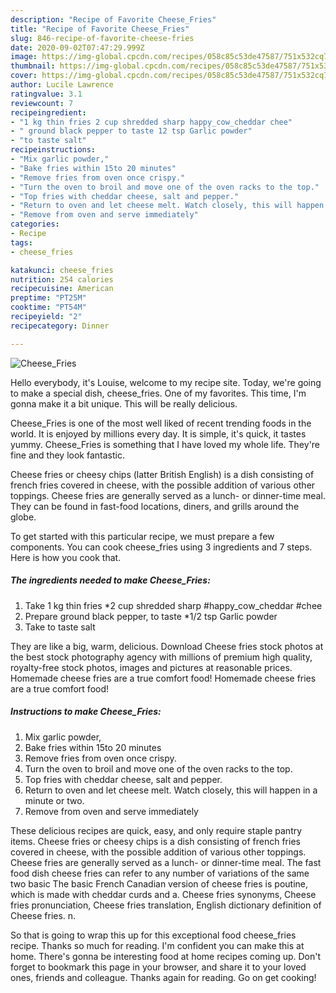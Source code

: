 ```yaml
---
description: "Recipe of Favorite Cheese_Fries"
title: "Recipe of Favorite Cheese_Fries"
slug: 846-recipe-of-favorite-cheese-fries
date: 2020-09-02T07:47:29.999Z
image: https://img-global.cpcdn.com/recipes/058c85c53de47587/751x532cq70/cheese_fries-recipe-main-photo.jpg
thumbnail: https://img-global.cpcdn.com/recipes/058c85c53de47587/751x532cq70/cheese_fries-recipe-main-photo.jpg
cover: https://img-global.cpcdn.com/recipes/058c85c53de47587/751x532cq70/cheese_fries-recipe-main-photo.jpg
author: Lucile Lawrence
ratingvalue: 3.1
reviewcount: 7
recipeingredient:
- "1 kg thin fries 2 cup shredded sharp happy_cow_cheddar chee"
- " ground black pepper to taste 12 tsp Garlic powder"
- "to taste salt"
recipeinstructions:
- "Mix garlic powder,"
- "Bake fries within 15to 20 minutes"
- "Remove fries from oven once crispy."
- "Turn the oven to broil and move one of the oven racks to the top."
- "Top fries with cheddar cheese, salt and pepper."
- "Return to oven and let cheese melt. Watch closely, this will happen in a minute or two."
- "Remove from oven and serve immediately"
categories:
- Recipe
tags:
- cheese_fries

katakunci: cheese_fries 
nutrition: 254 calories
recipecuisine: American
preptime: "PT25M"
cooktime: "PT54M"
recipeyield: "2"
recipecategory: Dinner

---
```



![Cheese_Fries](https://img-global.cpcdn.com/recipes/058c85c53de47587/751x532cq70/cheese_fries-recipe-main-photo.jpg)

Hello everybody, it's Louise, welcome to my recipe site. Today, we're going to make a special dish, cheese_fries. One of my favorites. This time, I'm gonna make it a bit unique. This will be really delicious.

Cheese_Fries is one of the most well liked of recent trending foods in the world. It is enjoyed by millions every day. It is simple, it's quick, it tastes yummy. Cheese_Fries is something that I have loved my whole life. They're fine and they look fantastic.

Cheese fries or cheesy chips (latter British English) is a dish consisting of french fries covered in cheese, with the possible addition of various other toppings. Cheese fries are generally served as a lunch- or dinner-time meal. They can be found in fast-food locations, diners, and grills around the globe.


To get started with this particular recipe, we must prepare a few components. You can cook cheese_fries using 3 ingredients and 7 steps. Here is how you cook that.

<!--inarticleads1-->

##### The ingredients needed to make Cheese_Fries:

1. Take 1 kg thin fries *2 cup shredded sharp #happy_cow_cheddar #chee
1. Prepare  ground black pepper, to taste *1/2 tsp Garlic powder
1. Take to taste salt


They are like a big, warm, delicious. Download Cheese fries stock photos at the best stock photography agency with millions of premium high quality, royalty-free stock photos, images and pictures at reasonable prices. Homemade cheese fries are a true comfort food! Homemade cheese fries are a true comfort food! 

<!--inarticleads2-->

##### Instructions to make Cheese_Fries:

1. Mix garlic powder,
1. Bake fries within 15to 20 minutes
1. Remove fries from oven once crispy.
1. Turn the oven to broil and move one of the oven racks to the top.
1. Top fries with cheddar cheese, salt and pepper.
1. Return to oven and let cheese melt. Watch closely, this will happen in a minute or two.
1. Remove from oven and serve immediately


These delicious recipes are quick, easy, and only require staple pantry items. Cheese fries or cheesy chips is a dish consisting of french fries covered in cheese, with the possible addition of various other toppings. Cheese fries are generally served as a lunch- or dinner-time meal. The fast food dish cheese fries can refer to any number of variations of the same two basic The basic French Canadian version of cheese fries is poutine, which is made with cheddar curds and a. Cheese fries synonyms, Cheese fries pronunciation, Cheese fries translation, English dictionary definition of Cheese fries. n. 

So that is going to wrap this up for this exceptional food cheese_fries recipe. Thanks so much for reading. I'm confident you can make this at home. There's gonna be interesting food at home recipes coming up. Don't forget to bookmark this page in your browser, and share it to your loved ones, friends and colleague. Thanks again for reading. Go on get cooking!
